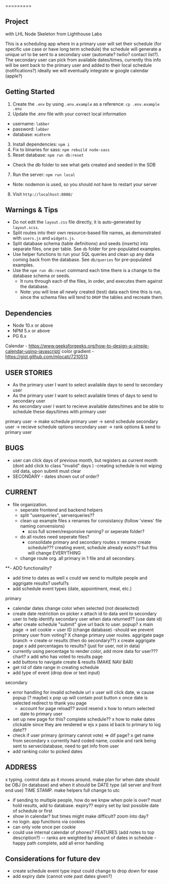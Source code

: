 
=========

## Project
with LHL Node Skeleton from Lighthouse Labs

This is a scheduling app where in a primary user will set their schedule (for specific use case or have long term schedule) the schedule will generate a unique url to be sent to a secondary user (automate? twilio? contact list?). The secondary user can pick from available dates/times, currently this info will be sent back to the primary user and added to their local schedule (notifications?) ideally we will eventually integrate w google calendar (apple?)


## Getting Started

1. Create the `.env` by using `.env.example` as a reference: `cp .env.example .env`
2. Update the .env file with your correct local information
  - username: `labber`
  - password: `labber`
  - database: `midterm`
3. Install dependencies: `npm i`
4. Fix to binaries for sass: `npm rebuild node-sass`
5. Reset database: `npm run db:reset`
  - Check the db folder to see what gets created and seeded in the SDB
7. Run the server: `npm run local`
  - Note: nodemon is used, so you should not have to restart your server
8. Visit `http://localhost:8080/`

## Warnings & Tips

- Do not edit the `layout.css` file directly, it is auto-generated by `layout.scss`.
- Split routes into their own resource-based file names, as demonstrated with `users.js` and `widgets.js`.
- Split database schema (table definitions) and seeds (inserts) into separate files, one per table. See `db` folder for pre-populated examples.
- Use helper functions to run your SQL queries and clean up any data coming back from the database. See `db/queries` for pre-populated examples.
- Use the `npm run db:reset` command each time there is a change to the database schema or seeds.
  - It runs through each of the files, in order, and executes them against the database.
  - Note: you will lose all newly created (test) data each time this is run, since the schema files will tend to `DROP` the tables and recreate them.

## Dependencies

- Node 10.x or above
- NPM 5.x or above
- PG 6.x

Calendar -
https://www.geeksforgeeks.org/how-to-design-a-simple-calendar-using-javascript/
color gradient -
https://gist.github.com/mlocati/7210513




## USER STORIES
* As the primary user I want to select available days to send to    secondary user
* As the primary user I want to select available times of days to send to secondary user
* As secondary user I want to recieve available dates/times and be able to schedule these days/times with primary user


primary user -> make schedule
primary user -> send schedule
secondary user -> recieve schedule options
secondary user -> rank options & send to primary user

## BUGS
- user can click days of previous month, but registers as current month (dont add click to class "invalid" days )
-creating schedule is not wiping old data, upon submit must clear
- SECONDARY - dates shown out of order?
## CURRENT

- file organization.
  - seperate frontend and backend helpers
  - split "userqueries", serverqueries??
  - clean up example files
  x renames for consistancy (follow 'views' file naming convensions)
    - scss full screen/responsive naming? or seperate folder?
  - do all routes need seperate files?
    - consolidate primary and secondary routes
  x rename create schedule??? creating event, schedule already exists?? but this will change EVERYTHING
  - change route org. all primary in 1 file and all secondary.

**- ADD functionality?
  - add time to dates as well
  x could we send to multiple people and aggrigate results? useful?s
  - add schedule event types (date, appointment, meal, etc.)

primary
  - calendar dates change color when selected (not deselected)
  - create date restriction on picker
  x attach id to data sent to secondary user to help identify secondary user when data returned?? (use date id)
  - after create schedule "submit" give url back to user. popup?
  x main page -> set cookie = user ID (change database)
  -should we prevent primary user from voting?
  X change primary user routes. aggrigate page branch -> create or results (then do secondary??)
  x create aggrigate page
  x add percentages to results? (just for user, not in data)
  - currently using percentage to render color, add more data for user??? chart?
  x add who has voted to results page
  - add buttons to navigate create & results (MAKE NAV BAR)
  - get rid of date range in creating schedule
  - add type of event (drop dow or text input)


secondary
  - error handling for invalid schedule url
  x user will click date, w cause popup (? maybe)
  x pop up will contain post button
  x once date is selected redirect to thank you page
    - account for page reload?? avoid resend
  x how to return selected date to primary user
  - set up new page for this? complete schedule??
  x how to make dates clickable since they are rendered w ejs
  x pass id back to primary to log date??
  - check if user primary (primary cannot vote) => dif page?
  x get name from secondary
  x currently hard coded name, cookie and rank being sent to server/database, need to get info from user
  - add ranking color to picked dates




## ADDRESS
  x typing. control data as it moves around. make plan for when date should be OBJ (in database) and when it should be DATE type (all server and front end use) TIME STAMP. make helpers
  full change to utc
  - if sending to multiple people, how do we knpw when pole is over?
    must hold results, add to database. expiry?? expiry set by last possible date of schedule or first
  - show in calendar? but times might make difficult? zoom into day?
  - no login. app functions via cookies
  - can only vote once per cookie
  - could use internal calendar of phones?
FEATURES
  (add notes to top description?)
  -- ranks are weighted by amount of dates in schedule
  -happy path complete, add all error handling

## Considerations for future dev
  - create schedule event type input could change to drop down for ease
  - add expiry date (cannot vote past dates given?)

